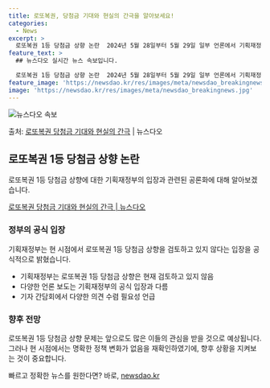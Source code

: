 ```yaml
---
title: 로또복권, 당첨금 기대와 현실의 간극을 알아보세요!
categories:
  - News
excerpt: >
  로또복권 1등 당첨금 상향 논란  2024년 5월 28일부터 5월 29일 일부 언론에서 기획재정부가 로또복권…
feature_text: >
  ## 뉴스다오 실시간 뉴스 속보입니다.

  로또복권 1등 당첨금 상향 논란  2024년 5월 28일부터 5월 29일 일부 언론에서 기획재정부가 로또복권…
feature_image: 'https://newsdao.kr/res/images/meta/newsdao_breakingnews.jpg'
image: 'https://newsdao.kr/res/images/meta/newsdao_breakingnews.jpg'
---
```


![뉴스다오 속보](https://newsdao.kr/res/images/meta/newsdao_breakingnews.jpg)

<p>출처: <a href="https://newsdao.kr/4000" rel="dofollow">로또복권 당첨금 기대와 현실의 간극</a> | 뉴스다오</p>

<h2 data-ke-size="size26">로또복권 1등 당첨금 상향 논란</h2>
로또복권 1등 당첨금 상향에 대한 기획재정부의 입장과 관련된 공론화에 대해 알아보겠습니다.

<p data-ke-size="size16"><a href="https://newsdao.kr/4000">로또복권 당첨금 기대와 현실의 간극 | 뉴스다오</a></p>

<h3>정부의 공식 입장</h3>
기획재정부는 현 시점에서 로또복권 1등 당첨금 상향을 검토하고 있지 않다는 입장을 공식적으로 밝혔습니다.

<ul>
  <li>기획재정부는 로또복권 1등 당첨금 상향은 현재 검토하고 있지 않음</li>
  <li>다양한 언론 보도는 기획재정부의 공식 입장과 다름</li>
  <li>기자 간담회에서 다양한 의견 수렴 필요성 언급</li>
</ul>

<h3>향후 전망</h3>
로또복권 1등 당첨금 상향 문제는 앞으로도 많은 이들의 관심을 받을 것으로 예상됩니다. 그러나 현 시점에서는 명확한 정책 변화가 없음을 재확인하였기에, 향후 상황을 지켜보는 것이 중요합니다. 

빠르고 정확한 뉴스를 원한다면? 바로, <a href="https://newsdao.kr" rel="dofollow">newsdao.kr</a>


